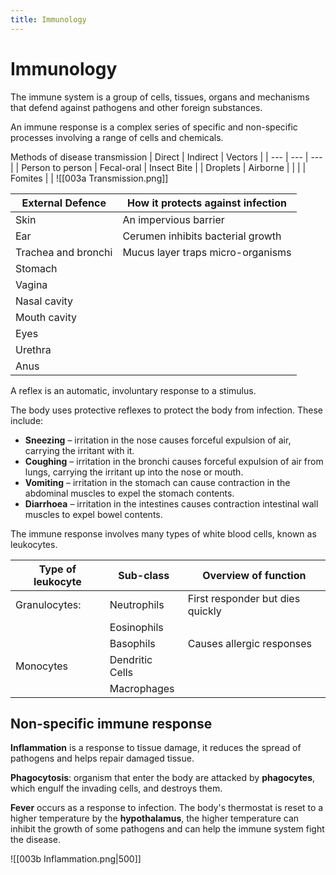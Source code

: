 ```yaml
---
title: Immunology
---
```

# Immunology

The immune system is a group of cells, tissues, organs and mechanisms that defend against pathogens and other foreign substances.

An immune response is a complex series of specific and non-specific processes involving a range of cells and chemicals.

Methods of disease transmission
| Direct | Indirect | Vectors |
| --- | --- | --- |
| Person to person | Fecal-oral | Insect Bite |
| Droplets | Airborne |  |
|  | Fomites |  |
![[003a Transmission.png]]

| External Defence | How it protects against infection |
| --- | --- |
| Skin | An impervious barrier | 
| Ear | Cerumen inhibits bacterial growth |
| Trachea and bronchi | Mucus layer traps micro-organisms |
| Stomach |  |
| Vagina |  |
| Nasal cavity |  |
| Mouth cavity |  |
| Eyes |  |
| Urethra |  |
| Anus |  |


A reflex is an automatic, involuntary response to a stimulus.

The body uses protective reflexes to protect the body from infection. These include:
- **Sneezing** – irritation in the nose causes forceful expulsion of air, carrying the irritant with it.
- **Coughing** – irritation in the bronchi causes forceful expulsion of air from lungs, carrying the irritant up into the nose or mouth.
- **Vomiting** – irritation in the stomach can cause contraction in the abdominal muscles to expel the stomach contents.
- **Diarrhoea** – irritation in the intestines causes contraction intestinal wall muscles to expel bowel contents.


The immune response involves many types of white blood cells, known as leukocytes.

| Type of leukocyte | Sub-class | Overview of function |
| --- | --- | --- |
| Granulocytes: | Neutrophils    | First responder but dies quickly |
|               | Eosinophils    |  |
|               | Basophils      | Causes allergic responses|
| Monocytes     | Dendritic Cells|  |
|               | Macrophages    |  |



## Non-specific immune response

**Inflammation** is a response to tissue damage, it reduces the spread of pathogens and helps repair damaged tissue.

**Phagocytosis**: organism that enter the body are attacked by **phagocytes**, which engulf the invading cells, and destroys them.

**Fever** occurs as a response to infection. The body's thermostat is reset to a higher temperature by the **hypothalamus**, the higher temperature can inhibit the growth of some pathogens and can help the immune system fight the disease.

![[003b Inflammation.png|500]]







